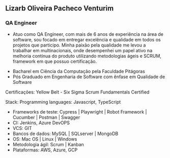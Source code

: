 ## Lizarb Oliveira Pacheco Venturim

### QA Engineer


- Atuo como QA Engineer, com mais de 6 anos de experiência na área de software, sou focado em entregar excelência e qualidade em todos os projetos que participo. Minha paixão pela qualidade me levou a trabalhar em multinacionais, onde desempenhei um papel ativo na melhoria contínua do produto utilizando metodologias ágeis e SCRUM, framework em que possuo certificação.

* Bacharel em Ciência da Computação pela Faculdade Pitágoras
* Pós Graduado em Engenharia de Software com ênfase em Qualidade de Software

 
Certificações:
Yellow Belt - Six Sigma
Scrum Fundamentals Certified

Stack:
Programming languages: Javascript, TypeScript 
- Frameworks de teste: Cypress | Playwright | Robot Framework |  Cucumber | Postman | Swagger
- CI: Jenkins, Azure DevOPS
- VCS: GIT
- Bancos de dados: MySQL | SQLserver | MongoDB
- OS: Mac OS | Linux | Windows
- Metodologia ágil: Scrum | Kanban
- Plataformas: AWS, Azure, GCP
